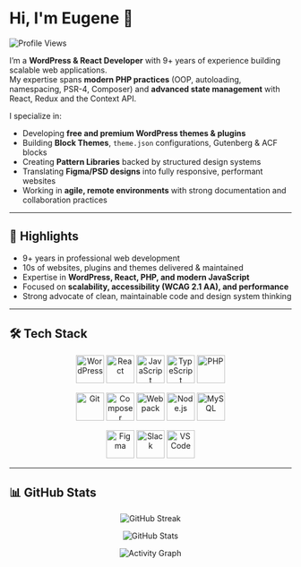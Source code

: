 # Hi, I'm Eugene 👋

![Profile Views](https://komarev.com/ghpvc/?username=EugeneKyale&color=blue&style=flat-square)

I’m a **WordPress & React Developer** with 9+ years of experience building scalable web applications.  
My expertise spans **modern PHP practices** (OOP, autoloading, namespacing, PSR-4, Composer) and **advanced state management** with React, Redux and the Context API.  

I specialize in:  
- Developing **free and premium WordPress themes & plugins**  
- Building **Block Themes**, `theme.json` configurations, Gutenberg & ACF blocks  
- Creating **Pattern Libraries** backed by structured design systems  
- Translating **Figma/PSD designs** into fully responsive, performant websites  
- Working in **agile, remote environments** with strong documentation and collaboration practices  

---

## 🚀 Highlights
- 9+ years in professional web development  
- 10s of websites, plugins and themes delivered & maintained  
- Expertise in **WordPress, React, PHP, and modern JavaScript**  
- Focused on **scalability, accessibility (WCAG 2.1 AA), and performance**  
- Strong advocate of clean, maintainable code and design system thinking  

---

## 🛠️ Tech Stack  

<p align="center">
  <!-- Languages -->
  <img src="https://cdn.jsdelivr.net/gh/devicons/devicon/icons/wordpress/wordpress-original.svg" alt="WordPress" width="50" height="50"/>
  <img src="https://cdn.jsdelivr.net/gh/devicons/devicon/icons/react/react-original.svg" alt="React" width="50" height="50"/>
  <img src="https://cdn.jsdelivr.net/gh/devicons/devicon/icons/javascript/javascript-original.svg" alt="JavaScript" width="50" height="50"/>
  <img src="https://cdn.jsdelivr.net/gh/devicons/devicon/icons/typescript/typescript-original.svg" alt="TypeScript" width="50" height="50"/>
  <img src="https://cdn.jsdelivr.net/gh/devicons/devicon/icons/php/php-original.svg" alt="PHP" width="50" height="50"/>
</p>

<p align="center">
  <!-- Tools -->
  <img src="https://cdn.jsdelivr.net/gh/devicons/devicon/icons/git/git-original.svg" alt="Git" width="50" height="50"/>
  <img src="https://cdn.jsdelivr.net/gh/devicons/devicon/icons/composer/composer-original.svg" alt="Composer" width="50" height="50"/>
  <img src="https://cdn.jsdelivr.net/gh/devicons/devicon/icons/webpack/webpack-original.svg" alt="Webpack" width="50" height="50"/>
  <img src="https://cdn.jsdelivr.net/gh/devicons/devicon/icons/nodejs/nodejs-original.svg" alt="Node.js" width="50" height="50"/>
  <img src="https://cdn.jsdelivr.net/gh/devicons/devicon/icons/mysql/mysql-original.svg" alt="MySQL" width="50" height="50"/>
</p>

<p align="center">
  <!-- Design & Workflow -->
  <img src="https://cdn.jsdelivr.net/gh/devicons/devicon/icons/figma/figma-original.svg" alt="Figma" width="50" height="50"/>
  <img src="https://cdn.jsdelivr.net/gh/devicons/devicon/icons/slack/slack-original.svg" alt="Slack" width="50" height="50"/>
  <img src="https://cdn.jsdelivr.net/gh/devicons/devicon/icons/vscode/vscode-original.svg" alt="VS Code" width="50" height="50"/>
</p>

---

## 📊 GitHub Stats  

<p align="center">
  <img src="https://github-readme-streak-stats.herokuapp.com/?user=EugeneKyale&theme=default" alt="GitHub Streak"/>
</p>

<p align="center">
  <img src="https://github-readme-stats.vercel.app/api?username=EugeneKyale&show_icons=true&count_private=true&include_all_commits=true&hide_border=true" alt="GitHub Stats"/>
</p>

<p align="center">
  <img src="https://github-readme-activity-graph.vercel.app/graph?username=EugeneKyale&theme=github" alt="Activity Graph"/>
</p>

